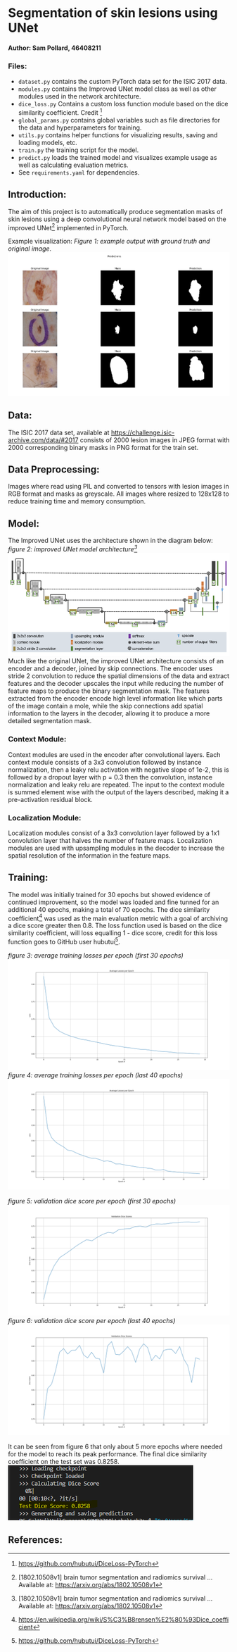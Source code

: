# Segmentation of skin lesions using UNet
#### Author: Sam Pollard, 46408211

### Files:
* `dataset.py` contains the custom PyTorch data set for the ISIC 2017 data.
* `modules.py` contains the Improved UNet model class as well as other modules used in the network architecture.
* `dice_loss.py` Contains a custom loss function module based on the dice similarity coefficient. Credit [^3]
* `global_params.py` contains global variables such as file directories for the data and hyperparameters for training.
* `utils.py` contains helper functions for visualizing results, saving and loading models, etc.
* `train.py` the training script for the model.
* `predict.py` loads the trained model and visualizes example usage as well as calculating evaluation metrics.
* See `requirements.yaml` for dependencies.

## Introduction:
The aim of this project is to automatically produce segmentation masks of skin lesions using a deep convolutional neural network model based on the improved UNet[^1] implemented in PyTorch.

Example visualization:
*Figure 1: example output with ground truth and original image*.
![Example output](readme_images/example2.png)

## Data:
The ISIC 2017 data set, available at https://challenge.isic-archive.com/data/#2017 consists of 2000 lesion images in JPEG format with 2000 corresponding binary masks in PNG format for the train set.

## Data Preprocessing:
Images where read using PIL and converted to tensors with lesion images in RGB format and masks as greyscale. All images where resized to 128x128 to reduce training time and memory consumption.

## Model:
The Improved UNet uses the architecture shown in the diagram below:
*figure 2: improved UNet model architecture[^1]*
![Improved UNet network architecture](readme_images/improved_unet_architecture.PNG)
Much like the original UNet, the improved UNet architecture consists of an encoder and a decoder, joined by skip connections. The encoder uses stride 2 convolution to reduce the spatial dimensions of the data and extract features and the decoder upscales the input while reducing the number of feature maps to produce the binary segmentation mask. The features extracted from the encoder encode high level information like which parts of the image contain a mole, while the skip connections add spatial information to the layers in the decoder, allowing it to produce a more detailed segmentation mask.

### Context Module:
Context modules are used in the encoder after convolutional layers. Each context module consists of a 3x3 convolution followed by instance normalization, then a leaky relu activation with negative slope of 1e-2, this is followed by a dropout layer with p = 0.3 then the convolution, instance normalization and leaky relu are repeated. The input to the context module is summed element wise with the output of the layers described, making it a pre-activation residual block. 

### Localization Module:
Localization modules consist of a 3x3 convolution layer followed by a 1x1 convolution layer that halves the number of feature maps. Localization modules are used with upsampling modules in the decoder to increase the spatial resolution of the information in the feature maps.

## Training:
The model was initially trained for 30 epochs but showed evidence of continued improvement, so the model was loaded and fine tunned for an additional 40 epochs, making a total of 70 epochs. The dice similarity coefficient[^2] was used as the main evaluation metric with a goal of archiving a dice score greater then 0.8. The loss function used is based on the dice similarity coefficient, will loss equalling 1 - dice score, credit for this loss function goes to GitHub user hubutui[^3].

*figure 3: average training losses per epoch (first 30 epochs)*
![average training losses per epoch, first 30 epochs](readme_images/epoch_losses_t2.png)
*figure 4: average training losses per epoch (last 40 epochs)*
![average training losses per epoch, last 40 epochs](readme_images/epoch_losses_t3.png)

*figure 5: validation dice score per epoch (first 30 epochs)*
![validation dice score per epoch (first 30 epochs)](readme_images/dice_scores_t2.png)
*figure 6: validation dice score per epoch (last 40 epochs)*
![validation dice score per epoch (last 40 epochs)](readme_images/dice_scores_t3.png)

It can be seen from figure 6 that only about 5 more epochs where needed for the model to reach its peak performance. The final dice similarity coefficient on the test set was 0.8258.
![final test dice score](readme_images/dice_score.PNG)




## References:
[^1]: [1802.10508v1] brain tumor segmentation and radiomics survival ... Available at: https://arxiv.org/abs/1802.10508v1
[^2]: https://en.wikipedia.org/wiki/S%C3%B8rensen%E2%80%93Dice_coefficient
[^3]: https://github.com/hubutui/DiceLoss-PyTorch